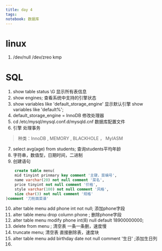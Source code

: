 ```yaml
---
title: day 4
tags: 
notebook: 数据库
---
```

# linux
1. /dev/null    /dev/zreo   kmp
# SQL
1. show table status \G  显示所有表信息
2. show engines; 查看系统中支持的引擎状态
3. show variables like 'default_storage_engine' 显示默认引擎   show variables like 'default%';
4. default_storage_engine = InnoDB 修改处理器
5. cd /etc/mysql/mysql.conf.d/mysqld.cnf 数据库配置文件
6. 引擎 处理事务  
>种类：InnoDB , MEMORY , BLACKHOLE ， MyIASM
7. select avg(age) from students; 查询students平均年龄
8. 字符串，数值型，日期时间，二进制
9. 创建语句
```SQL
    create table menu(
    mid tinyint prinmary key comment '主键，菜编号',
    name varchar(20) not null comment '菜名',
    price tinyint not null comment '价格',
    style varchar(100) not null comment '风格',
    size char(3) not null comment '规格'
)comment '刀削面菜谱'
```
10. alter table menu add phone int not null; 添加phone字段
11. alter table menu drop column phone ; 删除phone字段
12. alter table menu modify phone int(8) null default 18900000000;
13. delete from menu ; 清空表 一条一条删，速度慢
14. truncate menu; 清空表 直接删除表，速度块
15. alter table menu add birthday date not null comment '生日' ;添加生日列
16. 